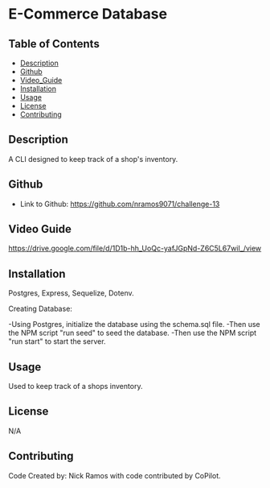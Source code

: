 # E-Commerce Database

## Table of Contents
* [Description](#description)
* [Github](#github)
* [Video_Guide](#video-guide)
* [Installation](#installation)
* [Usage](#usage)
* [License](#license)
* [Contributing](#contributing)


## Description

A CLI designed to keep track of a shop's inventory. 

## Github
 

* Link to Github: https://github.com/nramos9071/challenge-13 

## Video Guide

https://drive.google.com/file/d/1D1b-hh_UoQc-yafJGpNd-Z6C5L67wiI_/view

## Installation
Postgres, Express, Sequelize, Dotenv.

Creating Database:

-Using Postgres, initialize the database using the schema.sql file. 
-Then use the NPM script "run seed" to seed the database. 
-Then use the NPM script "run start" to start the server. 
 
## Usage
Used to keep track of a shops inventory.
 
## License
N/A
 
## Contributing
Code Created by: Nick Ramos with code contributed by CoPilot.